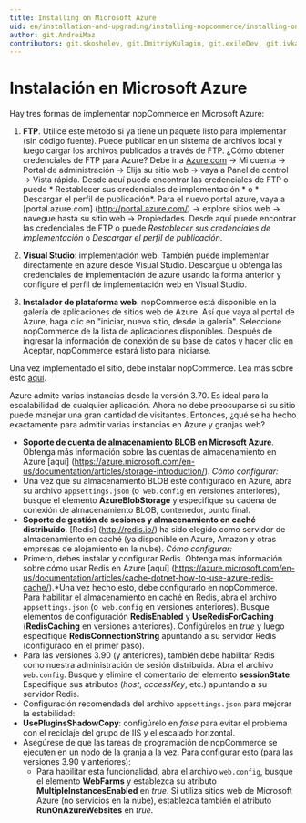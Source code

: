 ```yaml
---
title: Installing on Microsoft Azure
uid: en/installation-and-upgrading/installing-nopcommerce/installing-on-microsoft-azure
author: git.AndreiMaz
contributors: git.skoshelev, git.DmitriyKulagin, git.exileDev, git.ivkadp, git.mariannk
---
```


# Instalación en Microsoft Azure

Hay tres formas de implementar nopCommerce en Microsoft Azure:

1. **FTP**. Utilice este método si ya tiene un paquete listo para implementar (sin código fuente). Puede publicar en un sistema de archivos local y luego cargar los archivos publicados a través de FTP.
  ¿Cómo obtener credenciales de FTP para Azure? Debe ir a [Azure.com](https://azure.microsoft.com/en-us/) → Mi cuenta → Portal de administración → Elija su sitio web → vaya a Panel de control → Vista rápida. Desde aquí puede encontrar las credenciales de FTP o puede * Restablecer sus credenciales de implementación * o * Descargar el perfil de publicación*.
  Para el nuevo portal azure, vaya a [portal.azure.com] (http://portal.azure.com/) → explore sitios web → navegue hasta su sitio web → Propiedades. Desde aquí puede encontrar las credenciales de FTP o puede *Restablecer sus credenciales de implementación* o *Descargar el perfil de publicación*.

1. **Visual Studio**: implementación web. También puede implementar directamente en azure desde Visual Studio. Descargue u obtenga las credenciales de implementación de azure usando la forma anterior y configure el perfil de implementación web en Visual Studio.

1. **Instalador de plataforma web**. nopCommerce está disponible en la galería de aplicaciones de sitios web de Azure. Así que vaya al portal de Azure, haga clic en "iniciar, nuevo sitio, desde la galería". Seleccione nopCommerce de la lista de aplicaciones disponibles. Después de ingresar la información de conexión de su base de datos y hacer clic en Aceptar, nopCommerce estará listo para iniciarse.

Una vez implementado el sitio, debe instalar nopCommerce. Lea más sobre esto [aquí](xref:es/installation-and-upgrade/installation-nopcommerce/index).

Azure admite varias instancias desde la versión 3.70. Es ideal para la escalabilidad de cualquier aplicación. Ahora no debe preocuparse si su sitio puede manejar una gran cantidad de visitantes. Entonces, ¿qué se ha hecho exactamente para admitir varias instancias en Azure y granjas web?

* **Soporte de cuenta de almacenamiento BLOB en Microsoft Azure**. Obtenga más información sobre las cuentas de almacenamiento en Azure [aquí] (https://azure.microsoft.com/en-us/documentation/articles/storage-introduction/). *Cómo configurar:*
* Una vez que su almacenamiento BLOB esté configurado en Azure, abra su archivo `appsettings.json` (o` web.config` en versiones anteriores), busque el elemento **AzureBlobStorage** y especifique su cadena de conexión de almacenamiento BLOB, contenedor, punto final.
* **Soporte de gestión de sesiones y almacenamiento en caché distribuido**. [Redis] (http://redis.io/) ha sido elegido como servidor de almacenamiento en caché (ya disponible en Azure, Amazon y otras empresas de alojamiento en la nube). *Cómo configurar:*
* Primero, debes instalar y configurar Redis. Obtenga más información sobre cómo usar Redis en Azure [aquí] (https://azure.microsoft.com/en-us/documentation/articles/cache-dotnet-how-to-use-azure-redis-cache/).*Una vez hecho esto, debe configurarlo en nopCommerce. Para habilitar el almacenamiento en caché en Redis, abra el archivo `appsettings.json` (o` web.config` en versiones anteriores). Busque elementos de configuración **RedisEnabled** y **UseRedisForCaching** (**RedisCaching** en versiones anteriores). Configúrelos en *true* y luego especifique **RedisConnectionString** apuntando a su servidor Redis (configurado en el primer paso).
* Para las versiones 3.90 (y anteriores), también debe habilitar Redis como nuestra administración de sesión distribuida. Abra el archivo `web.config`. Busque y elimine el comentario del elemento **sessionState**. Especifique sus atributos (*host*, *accessKey*, etc.) apuntando a su servidor Redis.
* Configuración recomendada del archivo `appsettings.json` para mejorar la estabilidad:
* **UsePluginsShadowCopy**: configúrelo en *false* para evitar el problema con el reciclaje del grupo de IIS y el escalado horizontal.
* Asegúrese de que las tareas de programación de nopCommerce se ejecuten en un nodo de la granja a la vez. Para configurar esto (para las versiones 3.90 y anteriores):
  * Para habilitar esta funcionalidad, abra el archivo `web.config`, busque el elemento **WebFarms** y establezca su atributo **MultipleInstancesEnabled** en *true*. Si utiliza sitios web de Microsoft Azure (no servicios en la nube), establezca también el atributo **RunOnAzureWebsites** en *true*.